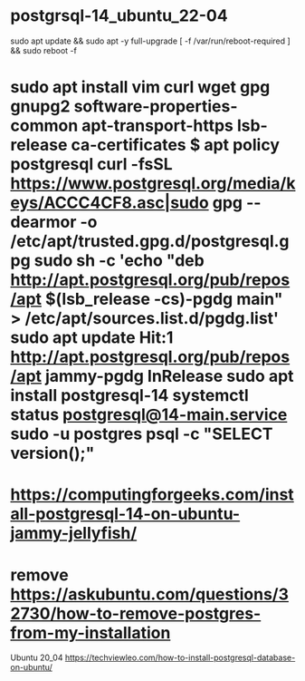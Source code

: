 # postgrsql-14_ubuntu_22-04
sudo apt update && sudo apt -y full-upgrade
[ -f /var/run/reboot-required ] && sudo reboot -f

sudo apt install vim curl wget gpg gnupg2 software-properties-common apt-transport-https lsb-release ca-certificates
$ apt policy postgresql
curl -fsSL https://www.postgresql.org/media/keys/ACCC4CF8.asc|sudo gpg --dearmor -o /etc/apt/trusted.gpg.d/postgresql.gpg
sudo sh -c 'echo "deb http://apt.postgresql.org/pub/repos/apt $(lsb_release -cs)-pgdg main" > /etc/apt/sources.list.d/pgdg.list'
sudo apt update
Hit:1 http://apt.postgresql.org/pub/repos/apt jammy-pgdg InRelease
sudo apt install postgresql-14
systemctl status postgresql@14-main.service
sudo -u postgres psql -c "SELECT version();"
========================================
https://computingforgeeks.com/install-postgresql-14-on-ubuntu-jammy-jellyfish/
=====================
remove 
https://askubuntu.com/questions/32730/how-to-remove-postgres-from-my-installation
=========================
Ubuntu 20_04
https://techviewleo.com/how-to-install-postgresql-database-on-ubuntu/
